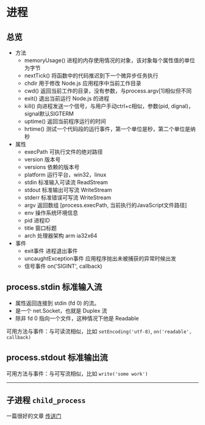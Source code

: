 # 进程
## 总览
- 方法
    - memoryUsage()     进程的内存使用情况的对象，该对象每个属性值的单位为字节
    - nextTick()        将函数中的代码推迟到下一个微异步任务执行
    - chdir             用于修改 Node.js 应用程序中当前工作目录
    - cwd()             返回当前工作的目录，没有参数，与process.argv[1]相似但不同
    - exit()            退出当前运行 Node.js 的进程
    - kill()            向进程发送一个信号，与用户手动ctrl+c相似，参数(pid, dignal)，signal默认SIGTERM
    - uptime()          返回当前程序运行的时间
    - hrtime()          测试一个代码段的运行事件，第一个单位是秒，第二个单位是纳秒
- 属性
    - execPath          可执行文件的绝对路径
    - version           版本号
    - versions          依赖的版本号
    - platform          运行平台，win32，linux
    - stdin             标准输入可读流 ReadStream 
    - stdout            标准输出可写流 WriteStream
    - stderr            标准错误可写流 WriteStream
    - argv              返回数组 [process.execPath, 当前执行的JavaScript文件路径]
    - env               操作系统环境信息
    - pid               进程ID
    - title             窗口标题
    - arch              处理器架构 arm ia32x64
- 事件
    - exit事件                  进程退出事件
    - uncaughtException事件     应用程序抛出未被捕获的异常时候出发
    - 信号事件                  on('SIGINT', callback) 



## process.stdin 标准输入流
- 属性返回连接到 stdin (fd 0) 的流。
- 是一个 net.Socket，也就是 Duplex 流
- 除非 fd 0 指向一个文件，这种情况下他是 Readable

可用方法与事件：与可读流相似，比如 `setEncoding('utf-8)`, `on('readable', callback)`

## process.stdout 标准输出流
可用方法与事件：与可写流相似，比如 `write('some work')`

-----

## 子进程 `child_process`

一篇很好的文章
[传送门](https://github.com/forthealllight/blog/issues/24)
